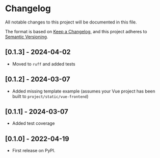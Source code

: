 # Changelog

All notable changes to this project will be documented in this file.

The format is based on [Keep a Changelog](https://keepachangelog.com/en/1.0.0/),
and this project adheres to [Semantic Versioning](https://semver.org/spec/v2.0.0.html).

## [0.1.3] - 2024-04-02
- Moved to `ruff` and added tests

## [0.1.2] - 2024-03-07

- Added missing template example (assumes your Vue project has been built to `project/static/vue-frontend`)

## [0.1.1] - 2024-03-07

- Added test coverage

## [0.1.0] - 2022-04-19

- First release on PyPI.
